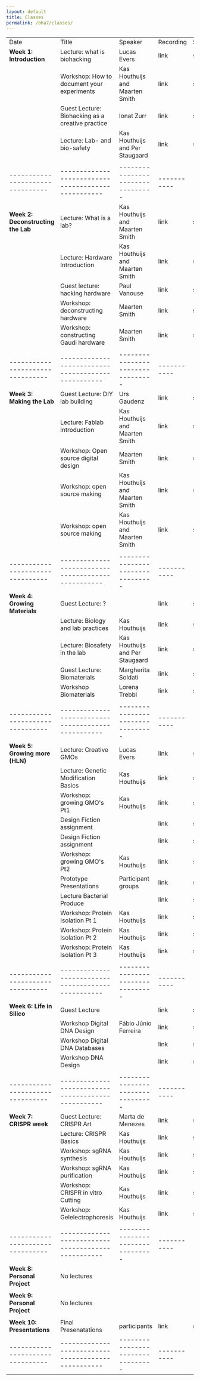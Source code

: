 ```yaml
---
layout: default
title: Classes
permalink: /bha7/classes/
---
```


|                                |                                                  |                                 |           |        |
|--------------------------------|--------------------------------------------------|---------------------------------|-----------|--------|
| Date                           | Title                                            | Speaker                         | Recording | Slides |
| **Week 1: Introduction**       | Lecture: what is biohacking                      | Lucas Evers                     | link      | slides |
|                                | Workshop: How to document your experiments       | Kas Houthuijs and Maarten Smith | link      | slides |
|                                | Guest Lecture: Biohacking as a creative practice | Ionat Zurr                      | link      | slides |
|                                | Lecture: Lab- and bio-safety                     | Kas Houthuijs and Per Staugaard | link      | slides |
|                                |                                                  |                                 |           |        |
|--------------------------------|--------------------------------------------------|---------------------------------|-----------|--------|
| **Week 2: Deconstructing the Lab** | Lecture: What is a lab?                      | Kas Houthuijs and Maarten Smith | link      | slides |
|                                | Lecture: Hardware Introduction                   | Kas Houthuijs and Maarten Smith | link      | slides |
|                                | Guest lecture: hacking hardware                  | Paul Vanouse                    | link      | slides |
|                                | Workshop: deconstructing hardware                | Maarten Smith                   | link      | slides |
|                                | Workshop: constructing Gaudi hardware            | Maarten Smith                   | link      | slides |
|                                |                                                  |                                 |           |        |
|--------------------------------|--------------------------------------------------|---------------------------------|-----------|--------|
| **Week 3: Making the Lab**     | Guest Lecture: DIY lab building                  | Urs Gaudenz                     | link      | slides |
|                                | Lecture: Fablab Introduction                     | Kas Houthuijs and Maarten Smith | link      | slides |
|                                | Workshop: Open source digital design             | Maarten Smith                   | link      | slides |
|                                | Workshop: open source making                     | Kas Houthuijs and Maarten Smith | link      | slides |
|                                | Workshop: open source making                     | Kas Houthuijs and Maarten Smith | link      | slides |
|                                |                                                  |                                 |           |        |
|--------------------------------|--------------------------------------------------|---------------------------------|-----------|--------|
| **Week 4: Growing Materials**  | Guest Lecture: ?                                 |                                 | link      | slides |
|                                | Lecture: Biology and lab practices               | Kas Houthuijs                   | link      | slides |
|                                | Lecture: Biosafety in the lab                    | Kas Houthuijs and Per Staugaard | link      | slides |
|                                | Guest Lecture: Biomaterials                      | Margherita Soldati              | link      | slides |
|                                | Workshop Biomaterials                            | Lorena Trebbi                   | link      | slides |
|                                |                                                  |                                 |           |        |
|--------------------------------|--------------------------------------------------|---------------------------------|-----------|--------|
| **Week 5: Growing more (HLN)** | Lecture: Creative GMOs                           | Lucas Evers                     | link      | slides |
|                                | Lecture: Genetic Modification Basics             | Kas Houthuijs                   | link      | slides |
|                                | Workshop: growing GMO's Pt1                      | Kas Houthuijs                   | link      | slides |
|                                | Design Fiction assignment                        |                                 | link      | slides |
|                                | Design Fiction assignment                        |                                 | link      | slides |
|                                | Workshop: growing GMO's Pt2                      | Kas Houthuijs                   | link      | slides |
|                                | Prototype Presentations                          | Participant groups              | link      | slides |
|                                | Lecture Bacterial Produce                        |                                 | link      | slides |
|                                | Workshop: Protein Isolation Pt 1                 | Kas Houthuijs                   | link      | slides |
|                                | Workshop: Protein Isolation Pt 2                 | Kas Houthuijs                   | link      | slides |
|                                | Workshop: Protein Isolation Pt 3                 | Kas Houthuijs                   | link      | slides |
|                                |                                                  |                                 |           |        |
|--------------------------------|--------------------------------------------------|---------------------------------|-----------|--------|
| **Week 6: Life in Silico**     | Guest Lecture                                    |                                 | link      | slides |
|                                | Workshop Digital DNA Design                      | Fábio Júnio Ferreira            | link      | slides |
|                                | Workshop Digital DNA Databases                   |                                 | link      | slides |
|                                | Workshop DNA Design                              |                                 | link      | slides |
|                                |                                                  |                                 |           |        |
|--------------------------------|--------------------------------------------------|---------------------------------|-----------|--------|
| **Week 7: CRISPR week**        | Guest Lecture: CRISPR Art                        | Marta de Menezes                | link      | slides |
|                                | Lecture: CRISPR Basics                           | Kas Houthuijs                   | link      | slides |
|                                | Workshop: sgRNA synthesis                        | Kas Houthuijs                   | link      | slides |
|                                | Workshop: sgRNA purification                     | Kas Houthuijs                   | link      | slides |
|                                | Workshop: CRISPR in vitro Cutting                | Kas Houthuijs                   | link      | slides |
|                                | Workshop: Gelelectrophoresis                     | Kas Houthuijs                   | link      | slides |
|                                |                                                  |                                 |           |        |
|--------------------------------|--------------------------------------------------|---------------------------------|-----------|--------|
| **Week 8: Personal Project**   | No lectures                                      |                                 |           |        |
|                                |                                                  |                                 |           |        |
| **Week 9: Personal Project**   | No lectures                                      |                                 |           |        |
|                                |                                                  |                                 |           |        |
| **Week 10: Presentations**     | Final Presenatations                             | participants                    | link      | slides |
|--------------------------------|--------------------------------------------------|---------------------------------|-----------|--------|
